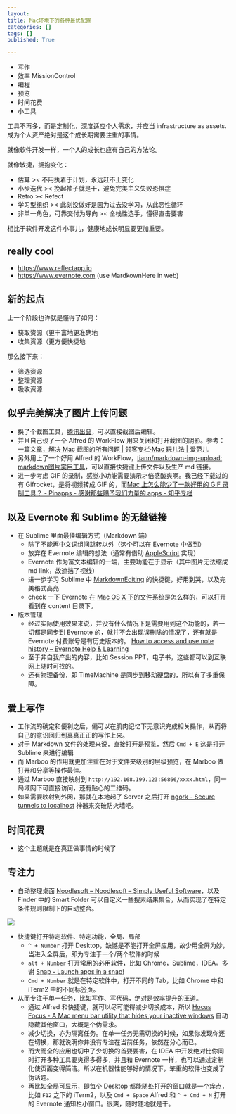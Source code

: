 ```yaml
---
layout: 
title: Mac环境下的各种最优配置
categories: []
tags: []
published: True

---
```


- 写作
- 效率 MissionControl
- 编程
- 预览
- 时间花费
- 小工具

工具不再多，而是定制化，深度适应个人需求，并应当 infrastructure as assets. 成为个人资产绝对是这个成长期需要注重的事情。

就像软件开发一样，一个人的成长也应有自己的方法论。

就像敏捷，拥抱变化：

- 估算 >< 不用执着于计划，永远赶不上变化
- 小步迭代 >< 挽起袖子就是干，避免完美主义失败恐惧症
- Retro >< Refect
- 学习型组织 >< 此刻没做好是因为过去没学习，从此恶性循环
- 非单一角色，可靠交付为导向 >< 全栈性选手，懂得直击要害

相比于软件开发这件小事儿，健康地成长明显要更加重要。

## really cool

- https://www.reflectapp.io
- https://www.evernote.com (use MardkownHere in web)

## 新的起点

上一个阶段也许就是懂得了如何：

- 获取资源（更丰富地更准确地
- 收集资源（更方便快捷地

那么接下来：

- 筛选资源
- 整理资源
- 吸收资源

## 似乎完美解决了图片上传问题

- 换了个截图工具，[腾讯出品](https://github.com/SublimeText-Markdown/MarkdownEditing)，可以直接截图后编辑。
- 并且自己设了一个 Alfred 的 WorkFlow 用来关闭和打开截图的阴影。参考：[一篇文章，解决 Mac 截图的所有问题 | 领客专栏·Mac 玩儿法 | 爱范儿](http://www.ifanr.com/app/546621)
- 另外用上了一个好用 Alfred 的 WorkFlow，[tiann/markdown-img-upload: markdown图片实用工具](https://github.com/tiann/markdown-img-upload)，可以直接快捷键上传文件以及生产 md 链接。
- 进一步考虑 GIF 的录制，感觉小功能需要演示才倍感酸爽啊。我已经下载过的有 Gifrocket，是将视频转成 GIF 的，而[Mac 上怎么能少了一款好用的 GIF 录制工具？ - Pinapps - 感谢那些赐予我们力量的 apps - 知乎专栏](https://zhuanlan.zhihu.com/p/20732038?refer=pinapps)

## 以及 Evernote 和 Sublime 的无缝链接

- 在 Sublime 里面最佳编辑方式（Markdown 端）
    + 除了不能再中文词组间跳转以外（这个可以在 Evernote 中做到）
    + 放弃在 Evernote 编辑的想法（通常有借助 [AppleScript](https://github.com/sandai/madever) 实现）
    + Evernote 作为富文本编辑的一端，主要功能在于显示（其中图片无法缩成 md link，故遮挡了视线）
    + 进一步学习 Sublime 中 [MarkdownEditing](https://github.com/SublimeText-Markdown/MarkdownEditing) 的快捷键，好用到哭，以及完美格式高亮
    + check 一下 Evernote 在 [Mac OS X 下的文件系统](https://www.zhihu.com/question/20651262)是怎么样的，可以打开看到在 content 目录下。
- 版本管理
    + 经过实际使用效果来说，并没有什么情况下是需要用到这个功能的，若一切都是同步到 Evernote 的，就并不会出现误删除的情况了，还有就是 Evernote 付费账号是有历史版本的。 [How to access and use note history – Evernote Help & Learning](https://help.evernote.com/hc/en-us/articles/208313858-How-to-access-and-use-note-history)
    + 至于非自我产出的内容，比如 Session PPT，电子书，这些都可以到互联网上随时可找的。
    + 还有物理备份，即 TimeMachine 是同步到移动硬盘的，所以有了多重保障。

## 爱上写作

- 工作流的确定和便利之后，偏可以在肌肉记忆下无意识完成相关操作，从而将自己的意识回归到真真正正的写作上来。
- 对于 Markdown 文件的处理来说，直接打开是预览，然后 `Cmd + E` 这是打开 Sublime 来进行编辑
- 而 Marboo 的作用就更加注重在对于文件夹级别的层级预览，在 Marboo 做打开和分享等操作最佳。
- 通过 Marboo 直接映射到 `http://192.168.199.123:56866/xxxx.html`，同一局域网下可直接访问，还有贴心的二维码。
- 如果需要映射到外网，那就在本地起了 Server 之后打开 [ngork - Secure tunnels to localhost](https://ngrok.com/) 神器来突破防火墙吧。

## 时间花费

- 这个主题就是在真正做事情的时候了

## 专注力

- 自动整理桌面 [Noodlesoft – Noodlesoft – Simply Useful Software](https://www.noodlesoft.com/)，以及 Finder 中的 Smart Folder 可以自定义一些搜索结果集合，从而实现了在特定条件规则限制下的自动整合。

![](http://7xjbdq.com1.z0.glb.clouddn.com/images/2016/1463930568879.png)

- 快捷键打开特定软件、特定功能，全局、局部
    + `^ + Number` 打开 Desktop，缺憾是不能打开全屏应用，故少用全屏为妙，当进入全屏后，即为专注于一个/两个软件的时候
    + `alt + Number` 打开常用的必用软件，比如 Chrome，Sublime，IDEA。多谢 [Snap - Launch apps in a snap!](http://indragie.com/snap/)
    + `Cmd + Number` 就是在特定软件中，打开不同的 Tab，比如 Chrome 中和 iTerm2 中的不同标签页。
- 从而专注于单一任务，比如写作、写代码，绝对是效率提升的王道。
    + 通过 Alfred 和快捷键，就可以尽可能得减少切换成本，所以 [Hocus Focus - A Mac menu bar utility that hides your inactive windows](http://hocusfoc.us/) 自动隐藏其他窗口，大概是个伪需求。
    + 减少切换，亦为隔离任务。在单一任务无需切换的时候，如果你发现你还在切换，那就说明你并没有专注在当前任务，依然在分心而已。
    + 而大而全的应用也切中了少切换的首要要害，在 IDEA 中开发绝对比你同时打开多种工具要爽得多得多，并且和 Evernote 一样，也可以通过定制化使页面变得简洁。所以在机器性能够好的情况下，笨重的软件也变成了伪话题。
    + 再比如全局可显示，即每个 Desktop 都能随处打开的窗口就是一个痒点，比如 `F12` 之下的 iTerm2，以及 `Cmd + Space` Alfred 和 `^ + Cmd + N` 打开的 Evernote 通知栏小窗口。很爽，随时随地就是干。